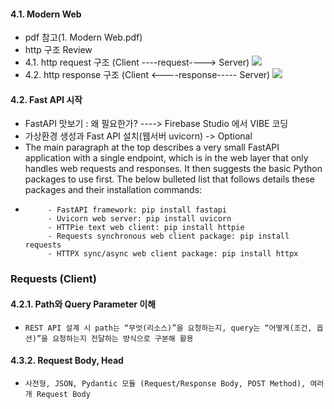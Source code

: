 #### 4.1. Modern Web
- pdf 참고(1. Modern Web.pdf)
- http 구조 Review
- 4.1. http request 구조 (Client ----request----> Server)
![](https://blog.kakaocdn.net/dna/bUk1MH/btqD9Nwa5bh/AAAAAAAAAAAAAAAAAAAAAHzhVOCLZG0zt7QsnMifVgZPSZI5_n7VfcjEdRimpyAK/img.png?credential=yqXZFxpELC7KVnFOS48ylbz2pIh7yKj8&expires=1759244399&allow_ip=&allow_referer=&signature=CLilKKunbdDDtC1W6SJJRWEZ1Nw%3D)
- 4.2. http response 구조 (Client <----response----- Server)
![](https://blog.kakaocdn.net/dna/B1ncV/btsEWyvMlHw/AAAAAAAAAAAAAAAAAAAAAL45lRSwnfiECq9bA3maLS9bNvJKyTAdK1qRYhj5CdIk/img.png?credential=yqXZFxpELC7KVnFOS48ylbz2pIh7yKj8&expires=1759244399&allow_ip=&allow_referer=&signature=4W7bFYDbL3y%2BtTjTYJAu2voD%2F2Y%3D)

#### 4.2. Fast API 시작
- FastAPI 맛보기 : 왜 필요한가? ----> Firebase Studio 에서 VIBE 코딩
- 가상환경 생성과 Fast API 설치(웹서버 uvicorn) -> Optional
- The main paragraph at the top describes a very small FastAPI application with a single endpoint, which is in the web layer that only handles web requests and responses. It then suggests the basic Python packages to use first. The below bulleted list that follows details these packages and their installation commands:
-          - FastAPI framework: pip install fastapi
           - Uvicorn web server: pip install uvicorn
           - HTTPie text web client: pip install httpie
           - Requests synchronous web client package: pip install requests
           - HTTPX sync/async web client package: pip install httpx
### Requests (Client)
#### 4.2.1.  Path와 Query Parameter 이해
-     REST API 설계 시 path는 “무엇(리소스)”을 요청하는지, query는 “어떻게(조건, 옵션)”을 요청하는지 전달하는 방식으로 구분해 활용
#### 4.3.2.  Request Body, Head
-     사전형, JSON, Pydantic 모듈 (Request/Response Body, POST Method), 여러 개 Request Body
